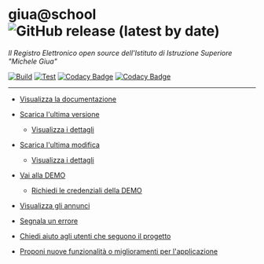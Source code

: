 # giua@school ![GitHub release (latest by date)](https://img.shields.io/github/v/release/trinko/giuaschool)

*Il Registro Elettronico open source dell'Istituto di Istruzione Superiore "Michele Giua"*

[![Build](https://github.com/trinko/giuaschool/actions/workflows/build.yml/badge.svg?branch=master)](https://github.com/trinko/giuaschool/actions/workflows/build.yml)
[![Test](https://github.com/trinko/giuaschool/actions/workflows/test.yml/badge.svg?branch=master)](https://github.com/trinko/giuaschool/actions/workflows/test.yml)
[![Codacy Badge](https://app.codacy.com/project/badge/Grade/d1e4b6505b984dc190eb3e89e86868ff)](https://www.codacy.com/gh/trinko/giuaschool/dashboard?utm_source=github.com&amp;utm_medium=referral&amp;utm_content=trinko/giuaschool&amp;utm_campaign=Badge_Grade)
[![Codacy Badge](https://app.codacy.com/project/badge/Coverage/d1e4b6505b984dc190eb3e89e86868ff)](https://www.codacy.com/gh/trinko/giuaschool/dashboard?utm_source=github.com&utm_medium=referral&utm_content=trinko/giuaschool&utm_campaign=Badge_Coverage)


---

- [Visualizza la documentazione](https://trinko.github.io/giuaschool-docs/)

- [Scarica l'ultima versione](https://github.com/trinko/giuaschool/releases/latest/download/giuaschool-release-latest.zip)
  - [Visualizza i dettagli](https://trinko.github.io/giuaschool-docs/latest-release.html)

- [Scarica l'ultima modifica](https://github.com/trinko/giuaschool/releases/download/latest-build/giuaschool-build-latest.zip)
  - [Visualizza i dettagli](https://trinko.github.io/giuaschool-docs/latest-build.html)

- [Vai alla DEMO](https://giuademo.x10.mx/richiesta-demo/)
  - [Richiedi le credenziali della DEMO](https://giuademo.x10.mx/richiesta-demo/)

- [Visualizza gli annunci](https://github.com/trinko/giuaschool/discussions/categories/annunci)

- [Segnala un errore](https://github.com/trinko/giuaschool/issues/new?assignees=&labels=Errore&template=bug-report.md&title=)

- [Chiedi aiuto agli utenti che seguono il progetto](https://github.com/trinko/giuaschool/discussions/new?category=richieste-di-aiuto)

- [Proponi nuove funzionalità o miglioramenti per l'applicazione](https://github.com/trinko/giuaschool/discussions/new?category=idee-e-proposte)
